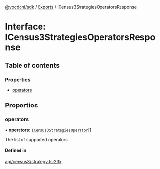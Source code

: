 [@vocdoni/sdk](/sdk) / [Exports](../modules.md) / ICensus3StrategiesOperatorsResponse

# Interface: ICensus3StrategiesOperatorsResponse

## Table of contents

### Properties

- [operators](ICensus3StrategiesOperatorsResponse.md#operators)

## Properties

### operators

• **operators**: [`ICensus3StrategiesOperator`](ICensus3StrategiesOperator.md)[]

The list of supported operators

#### Defined in

[api/census3/strategy.ts:235](https://github.com/vocdoni/vocdoni-sdk/blob/2c8c18a/src/api/census3/strategy.ts#L235)
